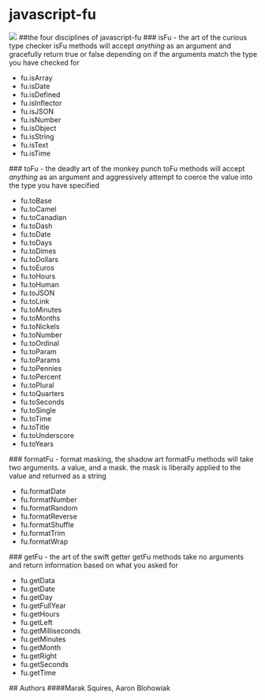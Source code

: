 # javascript-fu
<img src = "http://imgur.com/32UFx.jpg" border = "0">
##the four disciplines of javascript-fu
### isFu - the art of the curious type checker
isFu methods will accept <em>anything</em> as an argument and gracefully return true or false depending on if the arguments match the type you have checked for
<ul><li>fu.isArray</li><li>fu.isDate</li><li>fu.isDefined</li><li>fu.isInflector</li><li>fu.isJSON</li><li>fu.isNumber</li><li>fu.isObject</li><li>fu.isString</li><li>fu.isText</li><li>fu.isTime</li></ul>
### toFu - the deadly art of the monkey punch
toFu methods will accept <em>anything</em> as an argument and aggressively attempt to coerce the value into the type you have specified 
<ul><li>fu.toBase</li><li>fu.toCamel</li><li>fu.toCanadian</li><li>fu.toDash</li><li>fu.toDate</li><li>fu.toDays</li><li>fu.toDimes</li><li>fu.toDollars</li><li>fu.toEuros</li><li>fu.toHours</li><li>fu.toHuman</li><li>fu.toJSON</li><li>fu.toLink</li><li>fu.toMinutes</li><li>fu.toMonths</li><li>fu.toNickels</li><li>fu.toNumber</li><li>fu.toOrdinal</li><li>fu.toParam</li><li>fu.toParams</li><li>fu.toPennies</li><li>fu.toPercent</li><li>fu.toPlural</li><li>fu.toQuarters</li><li>fu.toSeconds</li><li>fu.toSingle</li><li>fu.toTime</li><li>fu.toTitle</li><li>fu.toUnderscore</li><li>fu.toYears</li></ul>
### formatFu - format masking, the shadow art
formatFu methods will take two arguments. a value, and a mask. the mask is liberally applied to the value and returned as a string
<ul><li>fu.formatDate</li><li>fu.formatNumber</li><li>fu.formatRandom</li><li>fu.formatReverse</li><li>fu.formatShuffle</li><li>fu.formatTrim</li><li>fu.formatWrap</li></ul>
### getFu - the art of the swift getter
getFu methods take no arguments and return information based on what you asked for
<ul><li>fu.getData</li><li>fu.getDate</li><li>fu.getDay</li><li>fu.getFullYear</li><li>fu.getHours</li><li>fu.getLeft</li><li>fu.getMilliseconds</li><li>fu.getMinutes</li><li>fu.getMonth</li><li>fu.getRight</li><li>fu.getSeconds</li><li>fu.getTime</li></ul>
## Authors
####Marak Squires, Aaron Blohowiak